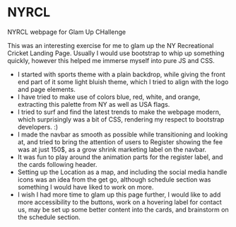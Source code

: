 # NYRCL
NYRCL webpage for Glam Up CHallenge

This was an interesting exercise for me to glam up the NY Recreational Cricket Landing Page. Usually I would use bootstrap to whip up something quickly, however this helped me immerse myself into pure JS and CSS.

- I started with sports theme with a plain backdrop, while giving the front end part of it some light bluish theme, which I tried to align with the logo and page elements.
- I have tried to make use of colors blue, red, white, and orange, extracting this palette from NY as well as USA flags.
- I tried to surf and find the latest trends to make the webpage modern, which surprisingly was a bit of CSS, rendering my respect to bootstrap developers. :) 
- I made the navbar as smooth as possible while transitioning and looking at, and tried to bring the attention of users to Register showing the fee was at just 150$, as a grow shrink marketing label on the navbar.
- It was fun to play around the animation parts for the register label, and the cards following header. 
- Setting up the Location as a map, and including the social media handle icons was an idea from the get go, although schedule section was something I would have liked to work on more.
- I wish I had more time to glam up this page further, I would like to add more accessibility to the buttons, work on a hovering label for contact us, may be set up some better content into the cards, and brainstorm on the schedule section.
